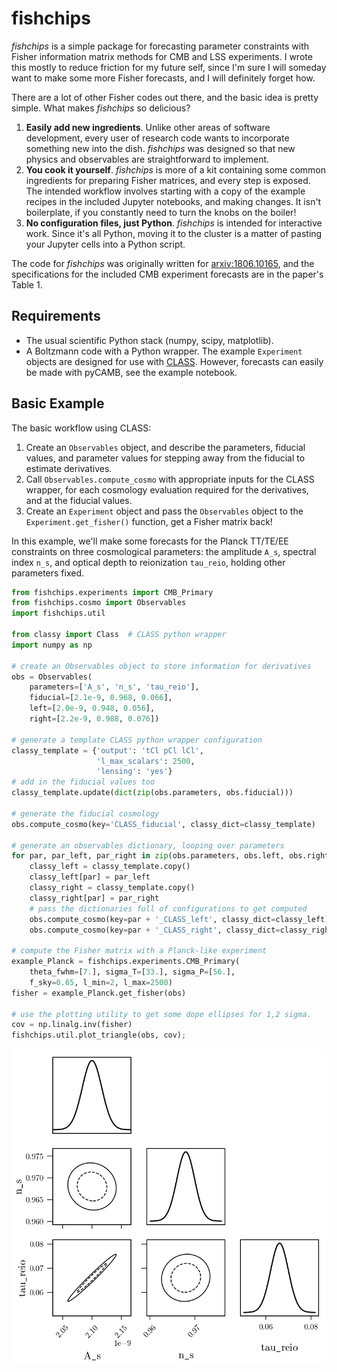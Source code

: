 # fishchips

*fishchips* is a simple package for forecasting parameter constraints with Fisher information matrix methods for CMB and LSS experiments. I wrote this mostly to reduce friction for my future self, since I'm sure I will someday want to make some more Fisher forecasts, and I will definitely forget how.

There are a lot of other Fisher codes out there, and the basic idea is pretty simple. What makes *fishchips* so delicious?

1. **Easily add new ingredients**. Unlike other areas of software development, every user of research code wants to incorporate something new into the dish. *fishchips* was designed so that new physics and observables are straightforward to implement.
2. **You cook it yourself**. *fishchips* is more of a kit containing some common ingredients for preparing Fisher matrices, and every step is exposed. The intended workflow involves starting with a copy of the example recipes in the included Jupyter notebooks, and making changes. It isn't boilerplate, if you constantly need to turn the knobs on the boiler!
3. **No configuration files, just Python**. *fishchips* is intended for interactive work. Since it's all Python, moving it to the cluster is a matter of pasting your Jupyter cells into a Python script.

The code for *fishchips* was originally written for [arxiv:1806.10165](https://arxiv.org/abs/1806.10165), and the specifications for the included CMB experiment forecasts are in the paper's Table 1.

## Requirements
* The usual scientific Python stack (numpy, scipy, matplotlib).
* A Boltzmann code with a Python wrapper. The example `Experiment` objects are designed for use with [CLASS](https://github.com/lesgourg/class_public). However, forecasts can easily be made with pyCAMB, see the example notebook.

## Basic Example

The basic workflow using CLASS:
1. Create an `Observables` object, and describe the parameters, fiducial values, and parameter values for stepping away from the fiducial to estimate derivatives.
2. Call `Observables.compute_cosmo` with appropriate inputs for the CLASS wrapper, for each cosmology evaluation required for the derivatives, and at the fiducial values.
3. Create an `Experiment` object and pass the `Observables` object to the `Experiment.get_fisher()` function, get a Fisher matrix back!

In this example, we'll make some forecasts for the Planck TT/TE/EE constraints on three cosmological parameters: the amplitude `A_s`, spectral index `n_s`, and optical depth to reionization `tau_reio`, holding other parameters fixed.


```python
from fishchips.experiments import CMB_Primary
from fishchips.cosmo import Observables
import fishchips.util

from classy import Class  # CLASS python wrapper
import numpy as np

# create an Observables object to store information for derivatives
obs = Observables(
    parameters=['A_s', 'n_s', 'tau_reio'],
    fiducial=[2.1e-9, 0.968, 0.066],
    left=[2.0e-9, 0.948, 0.056],
    right=[2.2e-9, 0.988, 0.076])

# generate a template CLASS python wrapper configuration
classy_template = {'output': 'tCl pCl lCl',
                   'l_max_scalars': 2500,
                   'lensing': 'yes'}
# add in the fiducial values too
classy_template.update(dict(zip(obs.parameters, obs.fiducial)))

# generate the fiducial cosmology
obs.compute_cosmo(key='CLASS_fiducial', classy_dict=classy_template)

# generate an observables dictionary, looping over parameters
for par, par_left, par_right in zip(obs.parameters, obs.left, obs.right):
    classy_left = classy_template.copy()
    classy_left[par] = par_left
    classy_right = classy_template.copy()
    classy_right[par] = par_right
    # pass the dictionaries full of configurations to get computed
    obs.compute_cosmo(key=par + '_CLASS_left', classy_dict=classy_left)
    obs.compute_cosmo(key=par + '_CLASS_right', classy_dict=classy_right)

# compute the Fisher matrix with a Planck-like experiment
example_Planck = fishchips.experiments.CMB_Primary(
    theta_fwhm=[7.], sigma_T=[33.], sigma_P=[56.],
    f_sky=0.65, l_min=2, l_max=2500)
fisher = example_Planck.get_fisher(obs)

# use the plotting utility to get some dope ellipses for 1,2 sigma.
cov = np.linalg.inv(fisher)
fishchips.util.plot_triangle(obs, cov);
```

![example triangle plot](basic_output.png)
